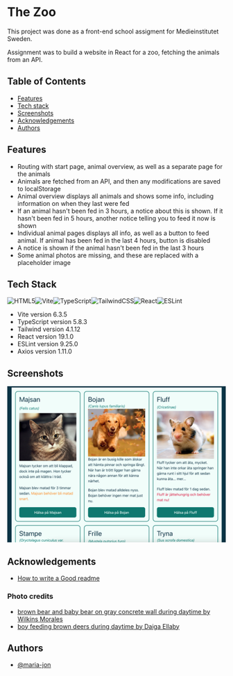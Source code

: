 # The Zoo

This project was done as a front-end school assigment for Medieinstitutet Sweden. 

Assignment was to build a website in React for a zoo, fetching the animals from an API. 

## Table of Contents

- [Features](#features)
- [Tech stack](#tech-stack)
- [Screenshots](#screenshots)
- [Acknowledgements](#acknowledgements)
- [Authors](#authors)

## Features

- Routing with start page, animal overview, as well as a separate page for the animals
- Animals are fetched from an API, and then any modifications are saved to localStorage
- Animal overview displays all animals and shows some info, including information on when they last were fed
- If an animal hasn't been fed in 3 hours, a notice about this is shown. If it hasn't been fed in 5 hours, another notice telling you to feed it now is shown
- Individual animal pages displays all info, as well as a button to feed animal. If animal has been fed in the last 4 hours, button is disabled
- A notice is shown if the animal hasn't been fed in the last 3 hours
- Some animal photos are missing, and these are replaced with a placeholder image

## Tech Stack

![HTML5](https://img.shields.io/badge/html5-%23E34F26.svg?style=for-the-badge&logo=html5&logoColor=white)![Vite](https://img.shields.io/badge/vite-%23646CFF.svg?style=for-the-badge&logo=vite&logoColor=white)![TypeScript](https://img.shields.io/badge/typescript-%23007ACC.svg?style=for-the-badge&logo=typescript&logoColor=white)![TailwindCSS](https://img.shields.io/badge/tailwindcss-%2338B2AC.svg?style=for-the-badge&logo=tailwind-css&logoColor=white)![React](https://img.shields.io/badge/react-%2320232a.svg?style=for-the-badge&logo=react&logoColor=%2361DAFB)![ESLint](https://img.shields.io/badge/ESLint-4B3263?style=for-the-badge&logo=eslint&logoColor=white)

- Vite version 6.3.5
- TypeScript version 5.8.3
- Tailwind version 4.1.12
- React version 19.1.0
- ESLint version 9.25.0
- Axios version 1.11.0

## Screenshots

![Hunger](/public/screenshots/Hunger.png)

## Acknowledgements

- [How to write a Good readme](https://bulldogjob.com/news/449-how-to-write-a-good-readme-for-your-github-project)

### Photo credits

- [brown bear and baby bear on gray concrete wall during daytime by Wilkins Morales](https://unsplash.com/photos/brown-bear-and-baby-bear-on-gray-concrete-wall-during-daytime-eLcPJeK_Unk)
- [boy feeding brown deers during daytime by Daiga Ellaby](https://unsplash.com/photos/boy-feeding-brown-deers-during-daytime-p-vf1RhLzsc)

## Authors

- [@maria-jon](https://www.github.com/maria-jon)